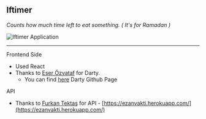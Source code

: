 ## **Iftimer**

_Counts how much time left to eat something. ( It's for Ramadan )_

![Iftimer Application](https://i.ibb.co/TqtB03N/Screenshot-1.png)

---

Frontend Side

-   Used React
-   Thanks to [Eser Özvataf](https://github.com/eserozvataf) for Darty.
    -   You can find [here](https://github.com/eserozvataf/create-darty-app) Darty Github Page

API

-   Thanks to [Furkan Tektaş](http://furkantektas.com/) for API - [https://ezanvakti.herokuapp.com/](https://ezanvakti.herokuapp.com/)
